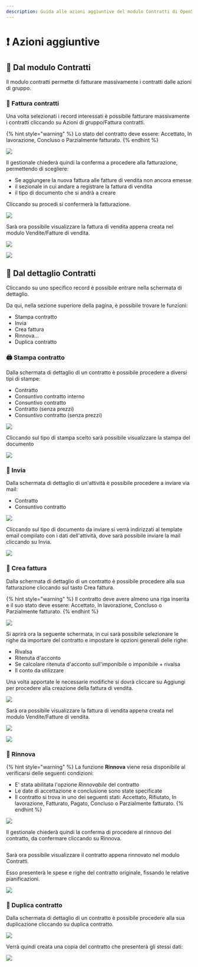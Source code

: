 ```yaml
---
description: Guida alle azioni aggiuntive del modulo Contratti di OpenSTAManager
---
```


# ❗ Azioni aggiuntive

## 👥 Dal modulo Contratti

Il modulo contratti permette di fatturare massivamente i contratti dalle azioni di gruppo.

### 📃 Fattura contratti

Una volta selezionati i record interessati è possibile fatturare massivamente i contratti cliccando su Azioni di gruppo/Fattura contratti.

{% hint style="warning" %}
Lo stato del contratto deve essere: Accettato, In lavorazione, Concluso o Parzialmente fatturato.
{% endhint %}

![](<../../../.gitbook/assets/image (38).png>)

Il gestionale chiederà quindi la conferma a procedere alla fatturazione, permettendo di scegliere:

* Se aggiungere la nuova fattura alle fatture di vendita non ancora emesse
* il sezionale in cui andare a registrare la fattura di vendita
* il tipo di documento che si andrà a creare

Cliccando su procedi si confermerà la fatturazione.

&#x20;                                                ![](<../../../.gitbook/assets/image (22).png>)

Sarà ora possibile visualizzare la fattura di vendita appena creata nel modulo Vendite/Fatture di vendita.

![](<../../../.gitbook/assets/image (84).png>)

![](<../../../.gitbook/assets/image (82).png>)

## 👤 Dal dettaglio Contratti

Cliccando su uno specifico record è possibile entrare nella schermata di dettaglio.

Da qui, nella sezione superiore della pagina, è possibile trovare le funzioni:

* Stampa contratto
* Invia
* Crea fattura
* Rinnova...
* Duplica contratto

### 🖨️ Stampa contratto

Dalla schermata di dettaglio di un contratto è possibile procedere a diversi tipi di stampe:

* Contratto
* Consuntivo contratto interno
* Consuntivo contratto
* Contratto (senza prezzi)
* Consuntivo contratto (senza prezzi)

![](<../../../.gitbook/assets/image (81).png>)

Cliccando sul tipo di stampa scelto sarà possibile visualizzare la stampa del documento

&#x20;                                                     ![](<../../../.gitbook/assets/image (49).png>)

### 📧 Invia

Dalla schermata di dettaglio di un'attività è possibile procedere a inviare via mail:

* Contratto
* Consuntivo contratto

![](<../../../.gitbook/assets/image (52).png>)

Cliccando sul tipo di documento da inviare si verrà indirizzati al template email compilato con i dati dell'attività, dove sarà possibile inviare la mail cliccando su Invia.

![](<../../../.gitbook/assets/image (88).png>)

### 📃 Crea fattura

Dalla schermata di dettaglio di un contratto è possibile procedere alla sua fatturazione cliccando sul tasto Crea fattura.

{% hint style="warning" %}
Il contratto deve avere almeno una riga inserita e il suo stato deve essere: Accettato, In lavorazione, Concluso o Parzialmente fatturato.
{% endhint %}

![](<../../../.gitbook/assets/image (67).png>)

Si aprirà ora la seguente schermata, in cui sarà possibile selezionare le righe da importare del contratto e impostare le opzioni generali delle righe:

* Rivalsa
* Ritenuta d'acconto
* Se calcolare ritenuta d'acconto sull'imponibile o imponibile + rivalsa
* Il conto da utilizzare

Una volta apportate le necessarie modifiche si dovrà cliccare su Aggiungi per procedere alla creazione della fattura di vendita.

![](<../../../.gitbook/assets/image (64).png>)

Sarà ora possibile visualizzare la fattura di vendita appena creata nel modulo Vendite/Fatture di vendita.

![](<../../../.gitbook/assets/image (34).png>)

![](<../../../.gitbook/assets/image (55).png>)

### 🔄 Rinnova

{% hint style="warning" %}
La funzione **Rinnova** viene resa disponibile al verificarsi delle seguenti condizioni:

* E' stata abilitata l'opzione _Rinnovabile_ del contratto
* Le date di accettazione e conclusione sono state specificate
* Il contratto si trova in uno dei seguenti stati: Accettato, Rifiutato, In lavorazione, Fatturato, Pagato, Concluso o Parzialmente fatturato.
{% endhint %}

![](<../../../.gitbook/assets/image (95).png>)

Il gestionale chiederà quindi la conferma di procedere al rinnovo del contratto, da confermare cliccando su Rinnova.

&#x20;                                                 <img src="../../../.gitbook/assets/image (44).png" alt="" data-size="original">

Sarà ora possibile visualizzare il contratto appena rinnovato nel modulo Contratti.

Esso presenterà le spese e righe del contratto originale, fissando le relative pianificazioni.&#x20;

![](<../../../.gitbook/assets/image (57).png>)

### 🧬 Duplica contratto

Dalla schermata di dettaglio di un contratto è possibile procedere alla sua duplicazione cliccando su duplica contratto.

![](<../../../.gitbook/assets/image (51).png>)

Verrà quindi creata una copia del contratto che presenterà gli stessi dati:

![](<../../../.gitbook/assets/image (66).png>)

